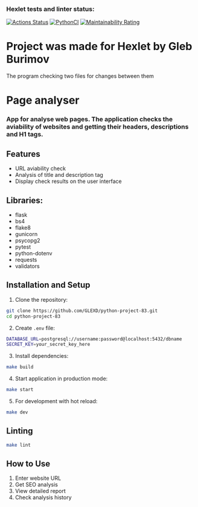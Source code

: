 ### Hexlet tests and linter status:
[![Actions Status](https://github.com/GLEXD/python-project-83/actions/workflows/hexlet-check.yml/badge.svg)](https://github.com/GLEXD/python-project-83/actions)
[![PythonCI](https://github.com/GLEXD/python-project-83/actions/workflows/CI.yml/badge.svg)](https://github.com/GLEXD/python-project-83/actions/workflows/CI.yml)
[![Maintainability Rating](https://sonarcloud.io/api/project_badges/measure?project=GLEXD_python-project-83&metric=sqale_rating)](https://sonarcloud.io/summary/new_code?id=GLEXD_python-project-83)

# Project was made for Hexlet by Gleb Burimov
The program checking two files for changes between them

# Page analyser
### App for analyse web pages. The application checks the aviability of websites and getting their headers, descriptions and H1 tags.

## Features
* URL aviability check
* Analysis of title and description tag
* Display check results on the user interface



## Libraries:
* flask
* bs4
* flake8
* gunicorn
* psycopg2
* pytest
* python-dotenv
* requests
* validators

## Installation and Setup
1. Clone the repository:
```bash
git clone https://github.com/GLEXD/python-project-83.git
cd python-project-83
```
2. Create `.env` file:
```bash
DATABASE_URL=postgresql://username:password@localhost:5432/dbname
SECRET_KEY=your_secret_key_here
```
3. Install dependencies:
```bash
make build
```
4. Start application in production mode:
```bash
make start
```
5. For development with hot reload:
```bash
make dev
```

## Linting
```bash
make lint
```

## How to Use 
1. Enter website URL
2. Get SEO analysis
3. View detailed report
4. Check analysis history